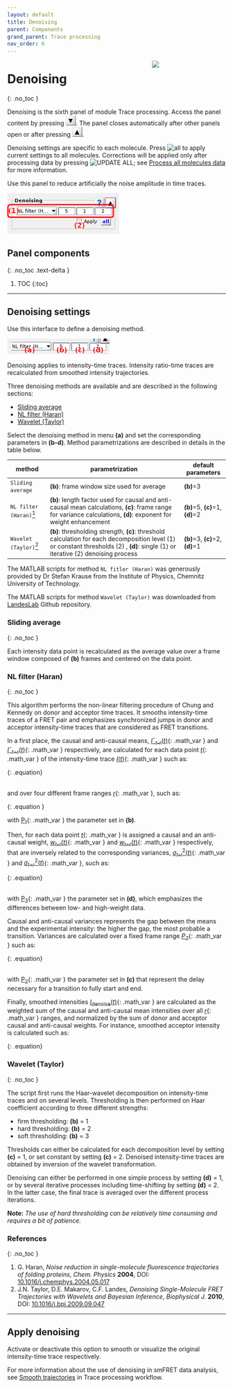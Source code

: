 ```yaml
---
layout: default
title: Denoising
parent: Components
grand_parent: Trace processing
nav_order: 6
---
```


<img src="../../assets/images/logos/logo-trace-processing_400px.png" width="170" style="float:right; margin-left: 15px;"/>

# Denoising
{: .no_toc }

Denoising is the sixth panel of module Trace processing. 
Access the panel content by pressing 
![Bottom arrow](../../assets/images/gui/interface-but-bottomarrow.png). 
The panel closes automatically after other panels open or after pressing 
![Top arrow](../../assets/images/gui/interface-but-toparrow.png). 

Denoising settings are specific to each molecule. 
Press 
![all](../../assets/images/gui/TP-but-all.png "all") to apply current settings to all molecules. 
Corrections will be applied only after processing data by pressing 
![UPDATE ALL](../../assets/images/gui/TP-but-update-all.png "UPDATE ALL"); see 
[Process all molecules data](area-control.html#process-all-molecules-data) for more information.

Use this panel to reduce artificially the noise amplitude in time traces.

<a class="plain" href="../../assets/images/gui/TP-panel-denoise.png"><img src="../../assets/images/gui/TP-panel-denoise.png" style="max-width: 258px;"/></a>

## Panel components
{: .no_toc .text-delta }

1. TOC
{:toc}


---

## Denoising settings

Use this interface to define a denoising method.

<a class="plain" href="../../assets/images/gui/TP-panel-denoise-param.png"><img src="../../assets/images/gui/TP-panel-denoise-param.png" style="max-width: 236px;"/></a>

Denoising applies to intensity-time traces. 
Intensity ratio-time traces are recalculated from smoothed intensity trajectories.

Three denoising methods are available and are described in the following sections:

* [Sliding average](#sliding-average)
* [NL filter (Haran)](#nl-filter-haran)
* [Wavelet (Taylor)](#wavelet-taylor)

Select the denoising method in menu **(a)** and set the corresponding parameters in **(b-d)**.
Method parametrizations are described in details in the table below.

| method                                         | parametrization                                                                                                                                                                     | default parameters              |
| ---------------------------------------------- | ----------------------------------------------------------------------------------------------------------------------------------------------------------------------------------- | ------------------------------- |
| `Sliding average`                              | **(b)**: frame window size used for average                                                                                                                                         | **(b)**=3                       |
| `NL filter (Haran)`[<sup>1</sup>](#references) | **(b)**: length factor used for causal and anti-causal mean calculations, **(c)**: frame range for variance calculations, **(d)**: exponent for weight enhancement                  | **(b)**=5, **(c)**=1, **(d)**=2 |
| `Wavelet (Taylor)`[<sup>2</sup>](#references)  | **(b)**: thresholding strength, **(c)**: threshold calculation for each decomposition level (1) or constant thresholds (2) , **(d)**: single (1) or iterative (2) denoising process | **(b)**=3, **(c)**=2, **(d)**=1 |

The MATLAB scripts for method `NL fitler (Haran)` was generously provided by Dr Stefan Krause from the Institute of Physics, Chemnitz University of Technology.

The MATLAB scripts for method `Wavelet (Taylor)` was downloaded from 
[LandesLab](https://github.com/LandesLab/Wavelet-Denoise) Github repository.


### Sliding average
{: .no_toc }

Each intensity data point is recalculated as the average value over a frame window composed of **(b)** frames and centered on the data point.


### NL filter (Haran)
{: .no_toc }

This algorithm performs the non-linear filtering procedure of Chung and Kennedy on donor and acceptor time traces. 
It smooths intensity-time traces of a FRET pair and emphasizes synchronized jumps in donor and acceptor intensity-time traces that are considered as FRET transitions.

In a first place, the causal and anti-causal means,
[*I*&#713;<sub>*t*-*r*</sub>(*t*)](){: .math_var } and 
[*I*&#713;<sub>*t*+*r*</sub>(*t*)](){: .math_var } respectively, are calculated for each data point 
[*t*](){: .math_var } of the intensity-time trace 
[*I*(*t*)](){: .math_var } such as:

{: .equation} 
<img src="../../assets/images/equations/TP-eq-denoise-01.gif" alt=""><br>
<img src="../../assets/images/equations/TP-eq-denoise-02.gif" alt="">

and  over four different frame ranges 
[*r*](){: .math_var }, such as:

{: .equation }
<img src="../../assets/images/equations/TP-eq-denoise-03.gif" alt="">

with 
[P<sub>1</sub>](){: .math_var } the parameter set in **(b)**.

Then, for each data point 
[*t*](){: .math_var } is assigned a causal and an anti-causal weight, 
[*w*<sub>*t*-*r*</sub>(*t*)](){: .math_var } and 
[*w*<sub>*t*+*r*</sub>(*t*)](){: .math_var } 
respectively, that are inversely related to the corresponding variances, 
[*&#963;*<sub>*t*-*r*</sub><sup>2</sup>(*t*)](){: .math_var } and 
[*&#963;*<sub>*t*+*r*</sub><sup>2</sup>(*t*)](){: .math_var }, such as:

{: .equation} 
<img src="../../assets/images/equations/TP-eq-denoise-06.gif" alt=""><br>
<img src="../../assets/images/equations/TP-eq-denoise-07.gif" alt="">

with 
[P<sub>3</sub>](){: .math_var } the parameter set in **(d)**, which emphasizes the differences between low- and high-weight data.

Causal and anti-causal variances represents the gap between the means and the experimental intensity: the higher the gap, the most probable a transition. 
Variances are calculated over a fixed frame range 
[*P<sub>2</sub>*](){: .math_var } such as:

{: .equation} 
<img src="../../assets/images/equations/TP-eq-denoise-04.gif" alt=""><br>
<img src="../../assets/images/equations/TP-eq-denoise-05.gif" alt="">

with 
[P<sub>2</sub>](){: .math_var } the parameter set in **(c)** that represent the delay necessary for a transition to fully start and end.

Finally, smoothed intensities 
[*I*<sub>denoise</sub>(*t*)](){: .math_var } are calculated as the weighted sum of the causal and anti-causal mean intensities over all 
[*r*](){: .math_var } ranges, and normalized by the sum of donor and acceptor causal and anti-causal weights.
For instance, smoothed acceptor intensity is calculated such as:

{: .equation} 
<img src="../../assets/images/equations/TP-eq-denoise-08.gif" alt=""><br>


### Wavelet (Taylor)
{: .no_toc }

The script first runs the Haar-wavelet decomposition on intensity-time traces and on several levels.
Thresholding is then performed on Haar coefficient according to three different strengths:
* firm thresholding: **(b)** = 1
* hard thresholding: **(b)** = 2
* soft thresholding: **(b)** = 3

Thresholds can either be calculated for each decomposition level by setting **(c)** = 1, or set constant by setting **(c)** = 2.
Denoised intensity-time traces are obtained by inversion of the wavelet transformation.

Denoising can either be performed in one simple process by setting **(d)** = 1, or by several iterative processes including time-shifting by setting **(d)** = 2. 
In the latter case, the final trace is averaged over the different process iterations.

**Note:** *The use of hard thresholding can be relatively time consuming and requires a bit of patience.*


### References
{: .no_toc }

1. G. Haran, *Noise reduction in single-molecule fluorescence trajectories of folding proteins*, *Chem. Physics* **2004**, DOI: [10.1016/j.chemphys.2004.05.017](http://dx.doi.org/10.1016/j.chemphys.2004.05.017)
1. J.N. Taylor, D.E. Makarov, C.F. Landes, *Denoising Single-Molecule FRET Trajectories with Wavelets and Bayesian Inference*, *Biophysical J.* **2010**, DOI: [10.1016/j.bpj.2009.09.047](https://doi.org/10.1016/j.bpj.2009.09.047)


---

## Apply denoising

Activate or deactivate this option to smooth or visualize the original intensity-time trace respectively.

For more information about the use of denoising in smFRET data analysis, see 
[Smooth trajectories](../workflow.html#smooth-trajectories) in Trace processing workflow.


